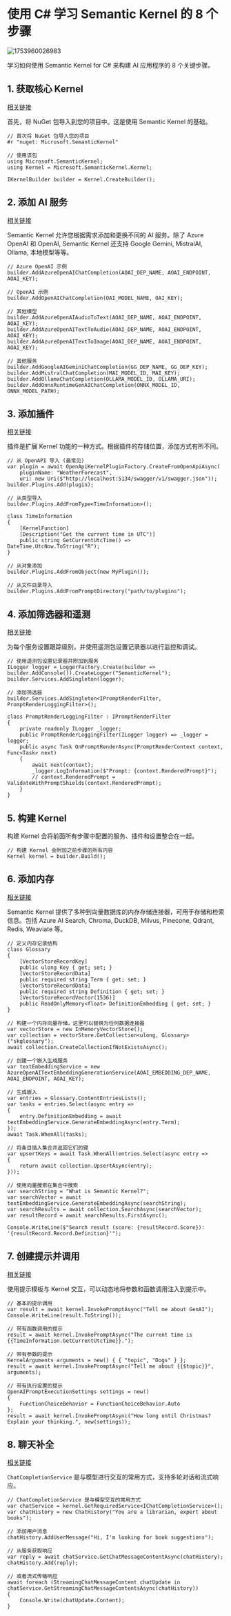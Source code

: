 # 使用 C# 学习 Semantic Kernel 的 8 个步骤

![1753960026983](C:\Users\MN\AppData\Roaming\Typora\typora-user-images\1753960026983.png)

学习如何使用 Semantic Kernel for C# 来构建 AI 应用程序的 8 个关键步骤。

## 1. 获取核心 Kernel

[相关链接](https://www.google.com/search?q=https://aka.ms/sk/kernel)

首先，将 NuGet 包导入到您的项目中。这是使用 Semantic Kernel 的基础。

```
// 首次将 NuGet 包导入您的项目
#r "nuget: Microsoft.SemanticKernel"

// 使用该包
using Microsoft.SemanticKernel;
using Kernel = Microsoft.SemanticKernel.Kernel;

IKernelBuilder builder = Kernel.CreateBuilder();
```

## 2. 添加 AI 服务

[相关链接](https://www.google.com/search?q=https://aka.ms/sk/aiservices)

Semantic Kernel 允许您根据需求添加和更换不同的 AI 服务。除了 Azure OpenAI 和 OpenAI, Semantic Kernel 还支持 Google Gemini, MistralAI, Ollama, 本地模型等等。

```
// Azure OpenAI 示例
builder.AddAzureOpenAIChatCompletion(AOAI_DEP_NAME, AOAI_ENDPOINT, AOAI_KEY);

// OpenAI 示例
builder.AddOpenAIChatCompletion(OAI_MODEL_NAME, OAI_KEY);

// 其他模型
builder.AddAzureOpenAIAudioToText(AOAI_DEP_NAME, AOAI_ENDPOINT, AOAI_KEY);
builder.AddAzureOpenAITextToAudio(AOAI_DEP_NAME, AOAI_ENDPOINT, AOAI_KEY);
builder.AddAzureOpenAITextToImage(AOAI_DEP_NAME, AOAI_ENDPOINT, AOAI_KEY);

// 其他服务
builder.AddGoogleAIGeminiChatCompletion(GG_DEP_NAME, GG_DEP_KEY);
builder.AddMistralChatCompletion(MAI_MODEL_ID, MAI_KEY);
builder.AddOllamaChatCompletion(OLLAMA_MODEL_ID, OLLAMA_URI);
builder.AddOnnxRuntimeGenAIChatCompletion(ONNX_MODEL_ID, ONNX_MODEL_PATH);
```

## 3. 添加插件

[相关链接](https://www.google.com/search?q=https://aka.ms/sk/plugins)

插件是扩展 Kernel 功能的一种方式。根据插件的存储位置，添加方式有所不同。

```
// 从 OpenAPI 导入 (最常见)
var plugin = await OpenApiKernelPluginFactory.CreateFromOpenApiAsync(
    pluginName: "WeatherForecast",
    uri: new Uri($"http://localhost:5134/swagger/v1/swagger.json"));
builder.Plugins.Add(plugin);

// 从类型导入
builder.Plugins.AddFromType<TimeInformation>();

class TimeInformation
{
    [KernelFunction]
    [Description("Get the current time in UTC")]
    public string GetCurrentUtcTime() => DateTime.UtcNow.ToString("R");
}

// 从对象添加
builder.Plugins.AddFromObject(new MyPlugin());

// 从文件目录导入
builder.Plugins.AddFromPromptDirectory("path/to/plugins");
```

## 4. 添加筛选器和遥测

[相关链接](https://www.google.com/search?q=https://aka.ms/sk/filters)

为每个服务设置跟踪级别，并使用遥测包设置记录器以进行监控和调试。

```
// 使用遥测包设置记录器并附加到服务
ILogger logger = LoggerFactory.Create(builder => builder.AddConsole()).CreateLogger("SemanticKernel");
builder.Services.AddSingleton(logger);

// 添加筛选器
builder.Services.AddSingleton<IPromptRenderFilter, PromptRenderLoggingFilter>();

class PromptRenderLoggingFilter : IPromptRenderFilter
{
    private readonly ILogger _logger;
    public PromptRenderLoggingFilter(ILogger logger) => _logger = logger;
    public async Task OnPromptRenderAsync(PromptRenderContext context, Func<Task> next)
    {
        await next(context);
        _logger.LogInformation($"Prompt: {context.RenderedPrompt}");
        // context.RenderedPrompt = ValidateWithPromptShields(context.RenderedPrompt);
    }
}
```

## 5. 构建 Kernel

构建 Kernel 会将前面所有步骤中配置的服务、插件和设置整合在一起。

```
// 构建 Kernel 会附加之前步骤的所有内容
Kernel kernel = builder.Build();
```

## 6. 添加内存

[相关链接](https://aka.ms/sk/memory)

Semantic Kernel 提供了多种到向量数据库的内存存储连接器，可用于存储和检索信息。包括 Azure AI Search, Chroma, DuckDB, Milvus, Pinecone, Qdrant, Redis, Weaviate 等。

```
// 定义内存记录结构
class Glossary
{
    [VectorStoreRecordKey]
    public ulong Key { get; set; }
    [VectorStoreRecordData]
    public required string Term { get; set; }
    [VectorStoreRecordData]
    public required string Definition { get; set; }
    [VectorStoreRecordVector(1536)]
    public ReadOnlyMemory<float> DefinitionEmbedding { get; set; }
}

// 构建一个内存向量存储，这里可以替换为任何数据连接器
var vectorStore = new InMemoryVectorStore();
var collection = vectorStore.GetCollection<ulong, Glossary>("skglossary");
await collection.CreateCollectionIfNotExistsAsync();

// 创建一个嵌入生成服务
var textEmbeddingService = new AzureOpenAITextEmbeddingGenerationService(AOAI_EMBEDDING_DEP_NAME, AOAI_ENDPOINT, AOAI_KEY);

// 生成嵌入
var entries = Glossary.ContentEntriesLists();
var tasks = entries.Select(async entry =>
{
    entry.DefinitionEmbedding = await textEmbeddingService.GenerateEmbeddingAsync(entry.Term);
});
await Task.WhenAll(tasks);

// 将条目插入集合并返回它们的键
var upsertKeys = await Task.WhenAll(entries.Select(async entry =>
{
    return await collection.UpsertAsync(entry);
}));

// 使用向量搜索在集合中搜索
var searchString = "What is Semantic Kernel?";
var searchVector = await textEmbeddingService.GenerateEmbeddingAsync(searchString);
var searchResults = await collection.SearchAsync(searchVector);
var resultRecord = await searchResults.FirstAsync();

Console.WriteLine($"Search result (score: {resultRecord.Score}): '{resultRecord.Record.Definition}'");
```

## 7. 创建提示并调用

[相关链接](https://aka.ms/sk/prompts)

使用提示模板与 Kernel 交互，可以动态地将参数和函数调用注入到提示中。

```
// 基本的提示调用
var result = await kernel.InvokePromptAsync("Tell me about GenAI");
Console.WriteLine(result.ToString());

// 带有函数调用的提示
result = await kernel.InvokePromptAsync("The current time is {{TimeInformation.GetCurrentUtcTime}}.");

// 带有参数的提示
KernelArguments arguments = new() { { "topic", "Dogs" } };
result = await kernel.InvokePromptAsync("Tell me about {{$topic}}", arguments);

// 带有执行设置的提示
OpenAIPromptExecutionSettings settings = new()
{
    FunctionChoiceBehavior = FunctionChoiceBehavior.Auto
};
result = await kernel.InvokePromptAsync("How long until Christmas? Explain your thinking.", new(settings));
```

## 8. 聊天补全

[相关链接](https://www.google.com/search?q=https://aka.ms/sk/chat)

`ChatCompletionService` 是与模型进行交互的常用方式，支持多轮对话和流式响应。

```
// ChatCompletionService 是与模型交互的常用方式
var chatService = kernel.GetRequiredService<IChatCompletionService>();
var chatHistory = new ChatHistory("You are a librarian, expert about books");

// 添加用户消息
chatHistory.AddUserMessage("Hi, I'm looking for book suggestions");

// 从服务获取响应
var reply = await chatService.GetChatMessageContentAsync(chatHistory);
chatHistory.Add(reply);

// 或者流式传输响应
await foreach (StreamingChatMessageContent chatUpdate in chatService.GetStreamingChatMessageContentsAsync(chatHistory))
{
    Console.Write(chatUpdate.Content);
}
```